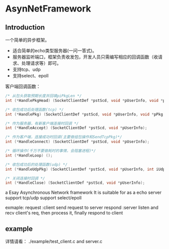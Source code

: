 # AsynNetFramework
## Introduction

一个简单的异步框架。
- 适合简单的echo类型服务器(一问一答式)。
- 服务器监听端口，框架负责收发包，开发人员只需编写相应的回调函数（收请求、处理请求等）即可。
- 支持tcp、udp
- 支持select、epoll

客户端回调函数：
```C
/* 从包头获取预期长度并回填piPkgLen */
int (*HandlePkgHead) (SocketClientDef *pstScd, void *pUserInfo, void *pPkg, int iBytesRecved, int *piPkgLen);

/* 收包成功后处理函数(tcp) */
int (*HandlePkg) (SocketClientDef *pstScd, void *pUserInfo, void *pPkg, int iPkgLen);

/* 作为服务器，有新客户端连接时回调 */
int (*HandleAccept) (SocketClientDef *pstScd, void *pUserInfo);

/* 作为客户端，连接成功时回调(主要做组包操作和SendTcpPkg)*/
int (*HandleConnect) (SocketClientDef *pstScd, void *pUserInfo);

/* 循环操作(千万不要做耗时的事情，会阻塞进程)*/
int (*HandleLoop) ();

/* 收包成功后的处理函数(udp) */
int (*HandleUdpPkg) (SocketClientDef *pstScd, void *pUserInfo, int iUdpName, void *pPkg, int iPkgLen);

/* 关闭连接时回调 */
int (*HandleClose) (SocketClientDef *pstScd, void *pUserInfo);
```
a Esay Asynchronous Network framework
It is suitable for as a echo server
support tcp/udp
support select/epoll

exmaple:
request :client send request to server
respond :server listen and recv client's req, then process it, finally respond to client 


## example

详情请看：
./example/test_client.c and server.c
